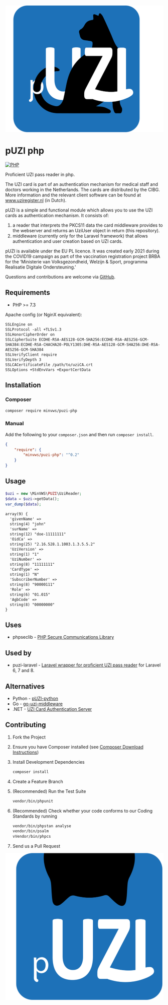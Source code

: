 ![pUZI logo](pUZI.svg "pUZI logo" )
# pUZI php

[![PHP](https://github.com/minvws/pUZI-php/actions/workflows/test.yml/badge.svg)](https://github.com/minvws/pUZI-php/actions/workflows/test.yml)

Proficient UZI pass reader in php.

The UZI card is part of an authentication mechanism for medical staff and doctors working in the Netherlands. The cards are distributed by the CIBG. More information and the relevant client software can be found at www.uziregister.nl (in Dutch).

pUZI is a simple and functional module which allows you to use the UZI cards as authentication mechanism. It consists of:

1. a reader that interprets the PKCS11 data the card middleware provides to the webserver and returns an UziUser object in return (this repository).
2. middleware (currently only for the Laravel framework) that allows authentication and user creation based on UZI cards.

pUZI is available under the EU PL licence. It was created early 2021 during the COVID19 campaign as part of the vaccination registration project BRBA for the ‘Ministerie van Volksgezondheid, Welzijn & Sport, programma Realisatie Digitale Ondersteuning.’

Questions and contributions are welcome via [GitHub](https://github.com/minvws/pUZI-php/issues).

## Requirements

* PHP >= 7.3

Apache config (or NginX equivalent):
```apacheconf
SSLEngine on
SSLProtocol -all +TLSv1.3
SSLHonorCipherOrder on
SSLCipherSuite ECDHE-RSA-AES128-GCM-SHA256:ECDHE-RSA-AES256-GCM-SHA384:ECDHE-RSA-CHACHA20-POLY1305:DHE-RSA-AES128-GCM-SHA256:DHE-RSA-AES256-GCM-SHA384
SSLVerifyClient require
SSLVerifyDepth 3
SSLCACertificateFile /path/to/uziCA.crt
SSLOptions +StdEnvVars +ExportCertData
```

## Installation

### Composer

```sh
composer require minvws/puzi-php
```

### Manual

Add the following to your `composer.json` and then run `composer install`.

```json
{
    "require": {
        "minvws/puzi-php": "^0.2"
    }
}
```

## Usage

```php
$uzi = new \MinVWS\PUZI\UziReader;
$data = $uzi->getData();
var_dump($data);
```

```text
array(9) {
  'givenName' =>
  string(4) "john"
  'surName' =>
  string(12) "doe-11111111"
  'OidCa' =>
  string(25) "2.16.528.1.1003.1.3.5.5.2"
  'UziVersion' =>
  string(1) "1"
  'UziNumber' =>
  string(8) "11111111"
  'CardType' =>
  string(1) "N"
  'SubscriberNumber' =>
  string(8) "90000111"
  'Role' =>
  string(6) "01.015"
  'AgbCode' =>
  string(8) "00000000"
}
```

## Uses

* phpseclib - [PHP Secure Communications Library](https://phpseclib.com/)

## Used by

* puzi-laravel - [Laravel wrapper for proficient UZI pass reader](https://github.com/minvws/pUZI-laravel) for Laravel 6, 7 and 8.

## Alternatives

* Python - [pUZI-python](https://github.com/minvws/pUZI-python)
* Go - [go-uzi-middleware](https://github.com/minvws/go-uzi-middleware)
* .NET - [UZI Card Authentication Server](https://github.com/hiddehs/UZI-Card-Authentication)

## Contributing

1. Fork the Project

2. Ensure you have Composer installed (see [Composer Download Instructions](https://getcomposer.org/download/))

3. Install Development Dependencies

    ```sh
    composer install
    ```

4. Create a Feature Branch

5. (Recommended) Run the Test Suite

    ```sh
    vendor/bin/phpunit
    ```
6. (Recommended) Check whether your code conforms to our Coding Standards by running

    ```sh
    vendor/bin/phpstan analyse
    vendor/bin/psalm
    vVendor/bin/phpcs
    ```

7. Send us a Pull Request
   
![pUZI](pUZI-hidden.svg "pUZI")
